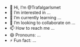 - 👋 Hi, I’m @TrafalgarIsmet
- 👀 I’m interested in ...
- 🌱 I’m currently learning ...
- 💞️ I’m looking to collaborate on ...
- 📫 How to reach me ...
- 😄 Pronouns: ...
- ⚡ Fun fact: ...

<!---
TrafalgarIsmet/TrafalgarIsmet is a ✨ special ✨ repository because its `README.md` (this file) appears on your GitHub profile.
You can click the Preview link to take a look at your changes.
--->
